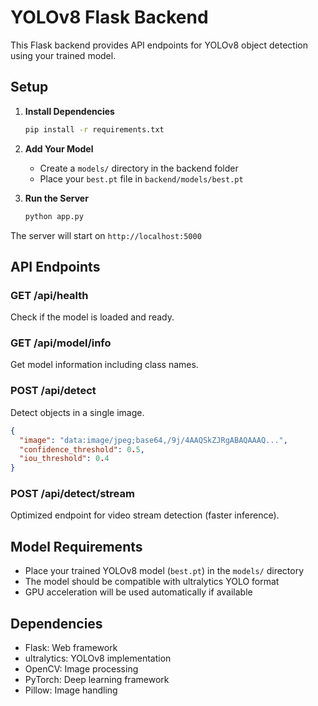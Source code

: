 
# YOLOv8 Flask Backend

This Flask backend provides API endpoints for YOLOv8 object detection using your trained model.

## Setup

1. **Install Dependencies**
   ```bash
   pip install -r requirements.txt
   ```

2. **Add Your Model**
   - Create a `models/` directory in the backend folder
   - Place your `best.pt` file in `backend/models/best.pt`

3. **Run the Server**
   ```bash
   python app.py
   ```

The server will start on `http://localhost:5000`

## API Endpoints

### GET /api/health
Check if the model is loaded and ready.

### GET /api/model/info
Get model information including class names.

### POST /api/detect
Detect objects in a single image.
```json
{
  "image": "data:image/jpeg;base64,/9j/4AAQSkZJRgABAQAAAQ...",
  "confidence_threshold": 0.5,
  "iou_threshold": 0.4
}
```

### POST /api/detect/stream
Optimized endpoint for video stream detection (faster inference).

## Model Requirements

- Place your trained YOLOv8 model (`best.pt`) in the `models/` directory
- The model should be compatible with ultralytics YOLO format
- GPU acceleration will be used automatically if available

## Dependencies

- Flask: Web framework
- ultralytics: YOLOv8 implementation
- OpenCV: Image processing
- PyTorch: Deep learning framework
- Pillow: Image handling
